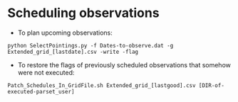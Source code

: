 # Scheduling observations

- To plan upcoming observations:

`python SelectPointings.py -f Dates-to-observe.dat -g Extended_grid_[lastdate].csv -write -flag` 

- To restore the flags of previously scheduled observations that somehow were not executed:

`Patch_Schedules_In_GridFile.sh Extended_grid_[lastgood].csv [DIR-of-executed-parset_user]`
